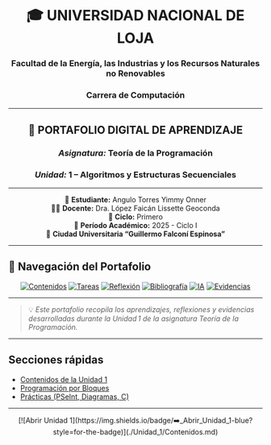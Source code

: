 <div align="center">

# 🎓 **UNIVERSIDAD NACIONAL DE LOJA**
### Facultad de la Energía, las Industrias y los Recursos Naturales no Renovables  
### Carrera de Computación  

---

## 📘 **PORTAFOLIO DIGITAL DE APRENDIZAJE**
### *Asignatura:* Teoría de la Programación  
### *Unidad:* 1 – Algoritmos y Estructuras Secuenciales  

---

📘 **Estudiante:** Angulo Torres Yimmy Onner  
👩‍🏫 **Docente:** Dra. López Faicán Lissette Geoconda  
🏫 **Ciclo:** Primero  
📅 **Período Académico:** 2025 - Ciclo I  
📍 **Ciudad Universitaria “Guillermo Falconí Espinosa”**  

---

</div>

## 🚀 **Navegación del Portafolio**

<div align="center">

[![Contenidos](https://img.shields.io/badge/📖_Contenidos_de_la_Unidad-blue?style=for-the-badge)](./Unidad_1/Contenidos.md)
[![Tareas](https://img.shields.io/badge/🧩_Tareas_Entregadas-green?style=for-the-badge)](./Unidad_1/Tareas_Entregadas.md)
[![Reflexión](https://img.shields.io/badge/💭_Reflexión_Personal-purple?style=for-the-badge)](./Unidad_1/Reflexion.md)
[![Bibliografía](https://img.shields.io/badge/📚_Bibliografía-orange?style=for-the-badge)](./Unidad_1/Bibliografia.md)
[![IA](https://img.shields.io/badge/🤖_Declaración_de_IA-grey?style=for-the-badge)](./Unidad_1/DeclaracionIA.md)
[![Evidencias](https://img.shields.io/badge/📂_Ver_Evidencias-blueviolet?style=for-the-badge)](./Evidencias)

</div>

---

> 💡 *Este portafolio recopila los aprendizajes, reflexiones y evidencias desarrolladas durante la Unidad 1 de la asignatura Teoría de la Programación.*


---

## Secciones rápidas
- [Contenidos de la Unidad 1](./Unidad_1/Contenidos.md)
- [Programación por Bloques](./Unidad_1/Programacion_por_Bloques.md)
- [Prácticas (PSeInt, Diagramas, C)](./Unidad_1/Practicas.md)

---

<div align="center">[![Abrir Unidad 1](https://img.shields.io/badge/➡️_Abrir_Unidad_1-blue?style=for-the-badge)](./Unidad_1/Contenidos.md)</div>
